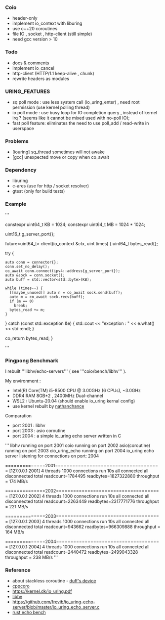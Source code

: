 ### Coio
* header-only
* implement io_context with liburing
* use c++20 coroutines
* file IO , socket , http-client (still simple)
* need gcc version > 10

### Todo
* docs & comments
* implement io_cancel   
* http-client (HTTP/1.1 keep-alive , chunk) 
* rewrite headers as modules

### URING_FEATURES
* sq poll mode : use less system call (io_uring_enter) , need root permission (use kernel polling thread)
* io poll mode : use busy loop for IO completion query , instead of kernel irq ? (seems like it cannot be mixed used with no-poll IO);
* fast poll feature: eliminates the need to use poll_add / read-write in userspace 

### Problems
* [iouring] sq_thread sometimes will not awake 
* [gcc] unexpected move or copy when co_await

### Dependency
* liburing
* c-ares (use for http / socket resolver)
* gtest (only for build tests)

### Example

'''

constexpr uint64_t KB = 1024;
constexpr uint64_t MB = 1024 * 1024;

uint16_t g_server_port{};

future<uint64_t> client(io_context &ctx, uint times) {
  uint64_t bytes_read{};

  try {

    auto conn = connector{};
    conn.set_no_delay();
    co_await conn.connect(ipv4::address{g_server_port});
    auto &sock = conn.socket();
    auto buff = std::vector<std::byte>(KB);

    while (times--) {
      [[maybe_unused]] auto n = co_await sock.send(buff);
      auto m = co_await sock.recv(buff);
      if (m == 0)
        break;
      bytes_read += m;
    }

  } catch (const std::exception &e) {
    std::cout << "exception : " << e.what() << std::endl;
  }

  co_return bytes_read;
}

'''

### Pingpong Benchmark

I rebuilt '''libhv/echo-servers''' ( see '''coio/bench/libhv''' ).

My environment :
* Intel(R) Core(TM) i5-8500 CPU @ 3.00GHz (6 CPUs), ~3.0GHz
* DDR4 RAM 8GB*2 , 2400MHz Dual-channel
* WSL2 : Ubuntu-20.04 (should enable io_uring kernal config)
* use kernel rebuilt by [nathanchance](https://github.com/nathanchance/WSL2-Linux-Kernel)

Comparation
* port 2001 : libhv 
* port 2003 : asio coroutine 
* port 2004 : a simple io_uring echo server written in C

'''
libhv running on port 2001
coio running on port 2002
asio(coroutine) running on port 2003
cio_uring_echo running on port 2004
io_uring echo server listening for connections on port: 2004

==============2001=====================================
[127.0.0.1:2001] 4 threads 1000 connections run 10s
all connected
all disconnected
total readcount=1784495 readbytes=1827322880
throughput = 174 MB/s

==============2002=====================================
[127.0.0.1:2002] 4 threads 1000 connections run 10s
all connected
all disconnected
total readcount=2263449 readbytes=2317771776
throughput = 221 MB/s

==============2003=====================================
[127.0.0.1:2003] 4 threads 1000 connections run 10s
all connected
all disconnected
total readcount=943662 readbytes=966309888
throughput = 164 MB/s

==============2004=====================================
[127.0.0.1:2004] 4 threads 1000 connections run 10s
all connected
all disconnected
total readcount=2440472 readbytes=2499043328
throughput = 238 MB/s
'''

### Reference 
* about stackless coroutine - [duff's device](https://mthli.xyz/coroutines-in-c/)
* [cppcoro](https://github.com/lewissbaker/cppcoro)
* https://kernel.dk/io_uring.pdf
* [libhv](https://github.com/ithewei/libhv)
* https://github.com/frevib/io_uring-echo-server/blob/master/io_uring_echo_server.c
* [rust echo bench](https://github.com/haraldh/rust_echo_bench)